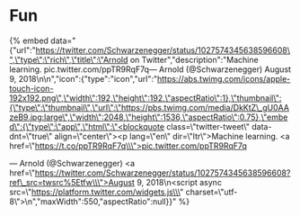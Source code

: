 # Fun

{% embed data="{\"url\":\"https://twitter.com/Schwarzenegger/status/1027574345638596608\",\"type\":\"rich\",\"title\":\"Arnold on Twitter\",\"description\":\"Machine learning. pic.twitter.com/ppTR9RqF7q— Arnold \(@Schwarzenegger\) August 9, 2018\\n\\n\",\"icon\":{\"type\":\"icon\",\"url\":\"https://abs.twimg.com/icons/apple-touch-icon-192x192.png\",\"width\":192,\"height\":192,\"aspectRatio\":1},\"thumbnail\":{\"type\":\"thumbnail\",\"url\":\"https://pbs.twimg.com/media/DkKtZ\_gU0AAzeB9.jpg:large\",\"width\":2048,\"height\":1536,\"aspectRatio\":0.75},\"embed\":{\"type\":\"app\",\"html\":\"<blockquote class=\\\"twitter-tweet\\\" data-dnt=\\\"true\\\" align=\\\"center\\\"><p lang=\\\"en\\\" dir=\\\"ltr\\\">Machine learning. <a href=\\\"https://t.co/ppTR9RqF7q\\\">pic.twitter.com/ppTR9RqF7q</a></p>&mdash; Arnold \(@Schwarzenegger\) <a href=\\\"https://twitter.com/Schwarzenegger/status/1027574345638596608?ref\_src=twsrc%5Etfw\\\">August 9, 2018</a></blockquote>\\n<script async src=\\\"https://platform.twitter.com/widgets.js\\\" charset=\\\"utf-8\\\"></script>\\n\",\"maxWidth\":550,\"aspectRatio\":null}}" %}

